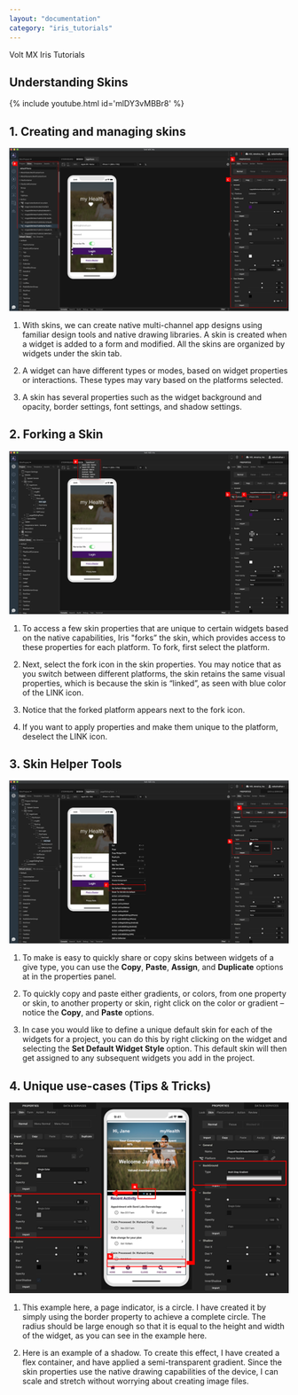 ```yaml
---
layout: "documentation"
category: "iris_tutorials"
---
```

                             

Volt MX  Iris Tutorials

Understanding Skins
-------------------

{% include youtube.html id='mlDY3vMBBr8' %}
  
  

1\. Creating and managing skins
-------------------------------

![](../Resources/Images/Skins_1.png)

1.  With skins, we can create native multi-channel app designs using familiar design tools and native drawing libraries. A skin is created when a widget is added to a form and modified. All the skins are organized by widgets under the skin tab.
    
2.  A widget can have different types or modes, based on widget properties or interactions. These types may vary based on the platforms selected.  
      
      
    
3.  A skin has several properties such as the widget background and opacity, border settings, font settings, and shadow settings.
    

  

2\. Forking a Skin
------------------

![](../Resources/Images/Skins_2.png)

1.  To access a few skin properties that are unique to certain widgets based on the native capabilities, Iris "forks” the skin, which provides access to these properties for each platform. To fork, first select the platform.
    
2.  Next, select the fork icon in the skin properties. You may notice that as you switch between different platforms, the skin retains the same visual properties, which is because the skin is “linked”, as seen with blue color of the LINK icon.
    
3.  Notice that the forked platform appears next to the fork icon.
    
4.  If you want to apply properties and make them unique to the platform, deselect the LINK icon.
    

3\. Skin Helper Tools
---------------------

![](../Resources/Images/Skins_3.png)

1.  To make is easy to quickly share or copy skins between widgets of a give type, you can use the **Copy**, **Paste**, **Assign**, and **Duplicate** options at in the properties panel.
    
2.  To quickly copy and paste either gradients, or colors, from one property or skin, to another property or skin, right click on the color or gradient – notice the **Copy**, and **Paste** options.
    
3.  In case you would like to define a unique default skin for each of the widgets for a project, you can do this by right clicking on the widget and selecting the **Set Default Widget Style** option. This default skin will then get assigned to any subsequent widgets you add in the project.
    

4\. Unique use-cases (Tips & Tricks)
------------------------------------

![](../Resources/Images/Skins_4.png)

1.  This example here, a page indicator, is a circle. I have created it by simply using the border property to achieve a complete circle. The radius should be large enough so that it is equal to the height and width of the widget, as you can see in the example here.
    
2.  Here is an example of a shadow. To create this effect, I have created a flex container, and have applied a semi-transparent gradient. Since the skin properties use the native drawing capabilities of the device, I can scale and stretch without worrying about creating image files.
    

